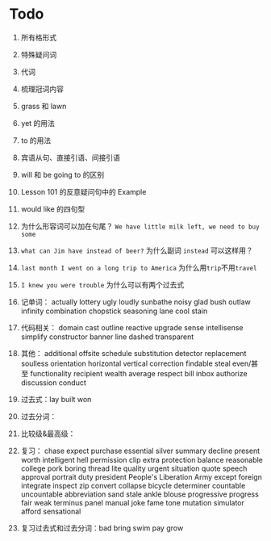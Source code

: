 # Todo

1. 所有格形式

2. 特殊疑问词

3. 代词

4. 梳理冠词内容

5. grass 和 lawn

6. yet 的用法

7. to 的用法

8. 宾语从句、直接引语、间接引语

9. will 和 be going to 的区别

10. Lesson 101 的反意疑问句中的 Example

11. would like 的四句型

12. 为什么形容词可以加在句尾？ `We have little milk left, we need to buy some`

13. `what can Jim have instead of beer?` 为什么副词 `instead` 可以这样用？

14. `last month I went on a long trip to America` 为什么用`trip`不用`travel`

15. `I knew you were trouble` 为什么可以有两个过去式

16. 记单词： actually lottery ugly loudly sunbathe noisy glad bush outlaw infinity combination chopstick seasoning lane cool stain

17. 代码相关： domain cast outline reactive upgrade sense intellisense simplify constructor banner line dashed transparent

18. 其他： additional offsite schedule substitution detector replacement soulless orientation horizontal vertical correction findable steal even/甚至 functionality recipient wealth average respect bill inbox authorize discussion conduct

19. 过去式：lay built won

20. 过去分词：

21. 比较级&最高级：

22. 复习： chase expect purchase essential silver summary decline present worth intelligent hell permission clip extra protection balance reasonable college pork boring thread lite quality urgent situation quote speech approval portrait duty president People's Liberation Army except foreign integrate inspect zip convert collapse bicycle determiner countable uncountable abbreviation sand stale ankle blouse progressive progress fair weak terminus panel manual joke fame tone mutation simulator afford sensational

23. 复习过去式和过去分词：bad bring swim pay grow
